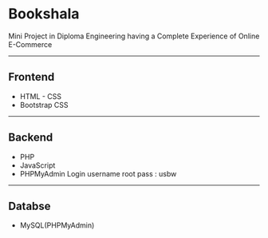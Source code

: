 # Bookshala
Mini Project in Diploma Engineering having a Complete Experience of Online E-Commerce  

---
## Frontend
- HTML - CSS
- Bootstrap CSS

---
## Backend
- PHP
- JavaScript
- PHPMyAdmin 
    Login username root pass : usbw

---
## Databse
- MySQL(PHPMyAdmin)

